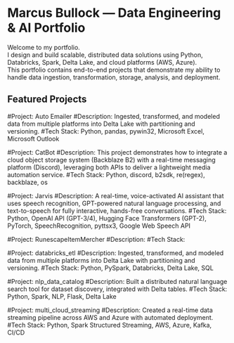 # Marcus Bullock — Data Engineering & AI Portfolio

Welcome to my portfolio.  
I design and build scalable, distributed data solutions using Python, Databricks, Spark, Delta Lake, and cloud platforms (AWS, Azure).  
This portfolio contains end-to-end projects that demonstrate my ability to handle data ingestion, transformation, storage, analysis, and deployment.

## Featured Projects

#Project: Auto Emailer
#Description: Ingested, transformed, and modeled data from multiple platforms into Delta Lake with partitioning and versioning. 
#Tech Stack: Python, pandas, pywin32, Microsoft Excel, Microsoft Outlook

#Project: CatBot
#Description: This project demonstrates how to integrate a cloud object storage system (Backblaze B2) with a real-time messaging platform (Discord), leveraging both APIs to deliver a lightweight media automation service.
#Tech Stack: Python, discord, b2sdk, re(regex), backblaze, os

#Project: Jarvis
#Description: A real-time, voice-activated AI assistant that uses speech recognition, GPT-powered natural language processing, and text-to-speech for fully interactive, hands-free conversations.
#Tech Stack: Python, OpenAI API (GPT-3/4), Hugging Face Transformers (GPT-2), PyTorch, SpeechRecognition, pyttsx3, Google Web Speech API


#Project: RunescapeItemMercher
#Description: 
#Tech Stack: 

#Project: databricks_etl 
#Description: Ingested, transformed, and modeled data from multiple platforms into Delta Lake with partitioning and versioning. 
#Tech Stack: Python, PySpark, Databricks, Delta Lake, SQL 

#Project: nlp_data_catalog
#Description: Built a distributed natural language search tool for dataset discovery, integrated with Delta tables.
#Tech Stack: Python, Spark, NLP, Flask, Delta Lake

#Project: multi_cloud_streaming
#Description: Created a real-time data streaming pipeline across AWS and Azure with automated deployment.
#Tech Stack: Python, Spark Structured Streaming, AWS, Azure, Kafka, CI/CD 


